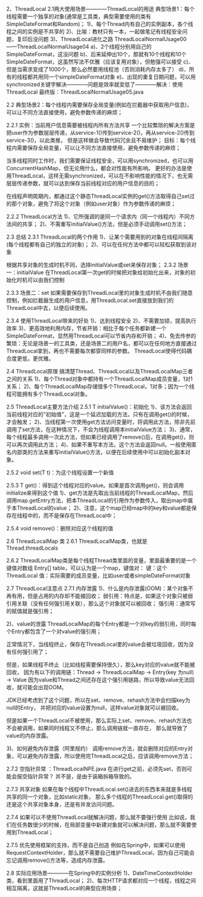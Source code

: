 2、ThreadLocal
2.1两大使用场景————ThreadLocal的用途
典型场景1：每个线程需要一个独享的对象(通常是工具类，典型需要使用的类有SimpleDateFormat和Random)；
 1)、每个Thread内有自己的实例副本，各个线程之间的实例是不共享的
 2)、比喻：教材只有一本，一起做笔记有线程安全问题，复印后没问题
 3)、ThreadLocal进化之路 ThreadLocalNormalUsage00——ThreadLocalNormalUsage04
  a)、2个线程分别用自己的SimpleDateFormat，这没问题
  b)、后来延伸出10个，那就有10个线程和10个SimpleDateFormat，这虽然写法不优雅（应该复用对象），但勉强可以接受
  c)、但是当需求变成了1000个，那么必然要用线程池（否则消耗内存太多了）
  d)、所有的线程都共用同一个simpleDateFormat对象
  e)、出现的重复日期问题，可以用synchronized关键字解决————问题是效率就变低了————解决：使用ThreadLocal
  最终版：ThreadLocalNormalUsage05.java

2.2 典型场景2：每个线程内需要保存全局变量(例如在拦截器中获取用户信息)，可以让不同方法直接使用，避免参数传递的麻烦；

2.2.1 实例：当前用户信息需要被线程内所有方法共享
一个比较繁琐的解决方案是把user作为参数层层传递，从service-1()传到service-2()，再从service-2()传到service-3()，以此类推，
但是这样做会导致代码冗余且不易维护；
目标：每个线程内需要保存全局变量，可以让不同方法直接使用，避免参数传递的麻烦；

当多线程同时工作时，我们需要保证线程安全，可以用synchronized，也可以用ConcurrentHashMap，但无论用什么，都会对性能有所影响。
更好的办法是使用ThreadLocal，这样无需synchronized，可以在不影响性能的情况下，也无需层层传递参数，就可以达到保存当前线程对应的用户信息的目的；

在线程声明周期内，都通过这个静态ThreadLocal实例的get()方法取得自己set过的那个对象，避免了将这个对象（例如user对象）作为参数传递的麻烦；

2.2.2 ThreadLocal方法
1)、它所强调的是同一个请求内（同一个线程内）不同方法间的共享；
2)、不需重写initialValue()方法，但是必须手动调用set()方法；

2.3 总结
2.3.1 ThreadLocal的两个作用
1)、让某个需要用到的对象在线程间隔离(每个线程都有自己的独立的对象)；
2)、可以在任何方法中都可以轻松获取到该对象

根据共享对象的生成时机不同，选择initialValue或set来保存对象；
2.3.2 场景一：initialValue
在ThreadLocal第一次get的时候把对象给初始化出来，对象的初始化时机可以由我们控制

2.3.3 场景二：set
如果需要保存到ThreadLocal里的对象生成时机不由我们随意控制，例如拦截器生成的用户信息，用ThreadLocal.set直接放到我们的ThreadLocal中去，以便后续使用。

2.3.4 使用ThreadLocal带来的好处
1)、达到线程安全
2)、不需要加锁，提高执行效率
3)、更高效地利用内存，节省开销：相比于每个任务都新建一个SimpleDateFormat，显然用ThreadLocal可以节省内存和开销；
4)、免去传参的繁琐：无论是场景一的工具类，还是场景二的用户名，都可以在任何地方直接通过ThreadLocal拿到，再也不需要每次都穿同样的参数。
ThreadLocal使得代码耦合度更低，更优雅。

2.4 ThreadLocal原理
搞清楚Thread、ThreadLocal以及ThreadLocalMap三者之间的关系
1)、每个Thread对象中都持有一个ThreadLocalMap成员变量，1对1关系；
2)、每个ThreadLocalMap存储很多个ThreadLocal，1对多；因为一个线程可能拥有多个ThreadLocal对象。

2.5 ThreadLocal主要方法介绍
2.5.1 T initialValue()：初始化
1)、该方法会返回当前线程对应的"初始值"，这是一个延迟加载的方法，只有在调用get()的时候，才会触发；
2)、当线程第一次使用get方法访问变量时，将调用此方法，除非先前调用了set方法，在这种情况下，不会为线程调用本initialValue方法；
3)、通常，每个线程最多调用一次此方法，但如果已经调用了remove()后，在调用get()，则可以再次调用此方法；
4)、如果不重写本方法，这个方法会返回null。一般使用匿名内部类的方法来重写initialValue()方法，以便在后续使用中可以初始化副本对象。

2.5.2 void set(T t)：为这个线程设置一个新值

2.5.3 T get()：得到这个线程对应的value。如果是首次调用get()，则会调用initialize来得到这个值
1)、get方法是先取出当前线程的ThreadLocalMap，然后调用map.getEntry方法，把本ThreadLocal的引用作为参数传入，取出map中属于本ThreadLocal的value；
2)、注意，这个map已经map中的key和value都是保存在线程中的，而不是保存在ThreadLocal中；

2.5.4 void remove()：删除对应这个线程的值

2.6 ThreadLocalMap 类
2.6.1 ThreadLocalMap类，也就是Thread.threadLocals

2.6.2 ThreadLocalMap类是每个线程Thread类里面的变量，里面最重要的是一个键值对数组 Entry[] table，可以认为是一个map，键值对：
键：这个ThreadLocal
值：实际需要的成员变量，比如user或者simpleDateFormat对象

2.7 ThreadLocal注意点
2.7.1 内存泄露
1)、什么是内存泄露(OOM)：某个对象不再有用，但是占用的内存却不能被回收；
弱引用：特点是，如果这个对象只被弱引用关联（没有任何强引用关联），那么这个对象就可以被回收；
强引用：通常写的赋值就是强引用；

2)、value的泄露
ThreadLocalMap的每个Entry都是一个对key的弱引用，同时每个Entry都包含了一个对value的强引用；

正常情况下，当线程终止，保存在ThreadLocal里的value会被垃圾回收，因为没有任何强引用了；

但是，如果线程不终止（比如线程需要保持很久），那么key对应的value就不能被回收，
因为有以下的调用链：Thread -> ThreadLocalMap -> Entry(key 为null) -> Value
因为value和Thread之间还存在这个强引用链路，所以导致value无法回收，就可能会出现OOM。

JDK已经考虑到了这个问题，所以在set、remove、rehash方法中会扫描key为null的Entry，
并把对应的value设置为null，这样value对象就可以被回收。

但是如果一个ThreadLocal不被使用，那么实际上set、remove、rehash方法也不会被调用，如果同时线程又不停止，那么调用链就一直存在，
那么就导致了value的内存泄露。

3)、如何避免内存泄露（阿里规约）
调用remove方法，就会删除对应的Entry对象，可以避免内存泄露，所以使用完ThreadLocal之后，应该调用remove方法；

2.7.2 空指针异常 ：ThreadLocalNPE.java
在进行get之前，必须先set，否则可能会报空指针异常？
并不是，是由于装箱拆箱导致的。

2.7.3 共享对象
如果在每个线程中ThreadLocal.set()进去的东西本来就是多线程共享的同一个对象，比如static对象，
那么多个线程的ThreadLocal.get()取得的还是这个共享对象本身，还是有并发访问问题。

2.7.4 如果可以不使用ThreadLocal就解决问题，那么就不要强行使用
比如说，我们在任务数很少的时候，在局部变量中新建对象就可以解决问题，那么就不需要使用到ThreadLocal；

2.7.5 优先使用框架的支持，而不是自己创造
例如在Spring中，如果可以使用RequestContextHolder，那么就不需要自己维护ThreadLocal，因为自己可能会忘记调用remove()方法等，造成内存泄露。

2.8 实际应用场景————在Spring中的实例分析
1)、DateTimeContextHolder类，看到里面用了ThreadLocal；
2)、每次HTTP请求都对应一个线程，线程之间相互隔离，这就是ThreadLocal的典型应用场景；
